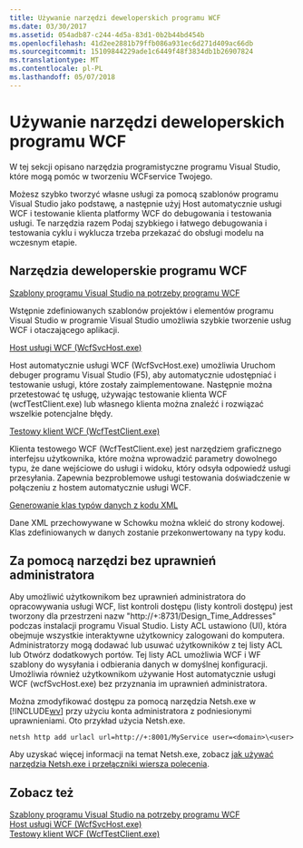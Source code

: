 ```yaml
---
title: Używanie narzędzi deweloperskich programu WCF
ms.date: 03/30/2017
ms.assetid: 054adb87-c244-4d5a-83d1-0b2b44bd454b
ms.openlocfilehash: 41d2ee2881b79ffb086a931ec6d271d409ac66db
ms.sourcegitcommit: 15109844229ade1c6449f48f3834db1b26907824
ms.translationtype: MT
ms.contentlocale: pl-PL
ms.lasthandoff: 05/07/2018
---
```

# <a name="using-the-wcf-development-tools"></a>Używanie narzędzi deweloperskich programu WCF
W tej sekcji opisano narzędzia programistyczne programu Visual Studio, które mogą pomóc w tworzeniu WCFservice Twojego.  
  
 Możesz szybko tworzyć własne usługi za pomocą szablonów programu Visual Studio jako podstawę, a następnie użyj Host automatycznie usługi WCF i testowanie klienta platformy WCF do debugowania i testowania usługi. Te narzędzia razem Podaj szybkiego i łatwego debugowania i testowania cyklu i wyklucza trzeba przekazać do obsługi modelu na wczesnym etapie.  
  
## <a name="the-wcf-developer-tools"></a>Narzędzia deweloperskie programu WCF  
 [Szablony programu Visual Studio na potrzeby programu WCF](../../../docs/framework/wcf/wcf-vs-templates.md)  
  
 Wstępnie zdefiniowanych szablonów projektów i elementów programu Visual Studio w programie Visual Studio umożliwia szybkie tworzenie usług WCF i otaczającego aplikacji.  
  
 [Host usługi WCF (WcfSvcHost.exe)](../../../docs/framework/wcf/wcf-service-host-wcfsvchost-exe.md)  
  
 Host automatycznie usługi WCF (WcfSvcHost.exe) umożliwia Uruchom debuger programu Visual Studio (F5), aby automatycznie udostępniać i testowanie usługi, które zostały zaimplementowane. Następnie można przetestować tę usługę, używając testowanie klienta WCF (wcfTestClient.exe) lub własnego klienta można znaleźć i rozwiązać wszelkie potencjalne błędy.  
  
 [Testowy klient WCF (WcfTestClient.exe)](../../../docs/framework/wcf/wcf-test-client-wcftestclient-exe.md)  
  
 Klienta testowego WCF (WcfTestClient.exe) jest narzędziem graficznego interfejsu użytkownika, które można wprowadzić parametry dowolnego typu, że dane wejściowe do usługi i widoku, który odsyła odpowiedź usługi przesyłania. Zapewnia bezproblemowe usługi testowania doświadczenie w połączeniu z hostem automatycznie usługi WCF.  
  
 [Generowanie klas typów danych z kodu XML](../../../docs/framework/wcf/generating-data-type-classes-from-xml.md)  
  
 Dane XML przechowywane w Schowku można wkleić do strony kodowej. Klas zdefiniowanych w danych zostanie przekonwertowany na typy kodu.  
  
## <a name="using-the-tools-without-administrator-privilege"></a>Za pomocą narzędzi bez uprawnień administratora  
 Aby umożliwić użytkownikom bez uprawnień administratora do opracowywania usługi WCF, list kontroli dostępu (listy kontroli dostępu) jest tworzony dla przestrzeni nazw "http://+:8731/Design_Time_Addresses" podczas instalacji programu Visual Studio. Listy ACL ustawiono (UI), która obejmuje wszystkie interaktywne użytkownicy zalogowani do komputera. Administratorzy mogą dodawać lub usuwać użytkowników z tej listy ACL lub Otwórz dodatkowych portów. Tej listy ACL umożliwia WCF i WF szablony do wysyłania i odbierania danych w domyślnej konfiguracji. Umożliwia również użytkownikom używanie Host automatycznie usługi WCF (wcfSvcHost.exe) bez przyznania im uprawnień administratora.  
  
 Można zmodyfikować dostępu za pomocą narzędzia Netsh.exe w [!INCLUDE[wv](../../../includes/wv-md.md)] przy użyciu konta administratora z podniesionymi uprawnieniami. Oto przykład użycia Netsh.exe.  
  
```  
netsh http add urlacl url=http://+:8001/MyService user=<domain>\<user>  
```  
  
 Aby uzyskać więcej informacji na temat Netsh.exe, zobacz [jak używać narzędzia Netsh.exe i przełączniki wiersza polecenia](http://go.microsoft.com/fwlink/?LinkId=97877).  
  
## <a name="see-also"></a>Zobacz też  
 [Szablony programu Visual Studio na potrzeby programu WCF](../../../docs/framework/wcf/wcf-vs-templates.md)  
 [Host usługi WCF (WcfSvcHost.exe)](../../../docs/framework/wcf/wcf-service-host-wcfsvchost-exe.md)  
 [Testowy klient WCF (WcfTestClient.exe)](../../../docs/framework/wcf/wcf-test-client-wcftestclient-exe.md)
